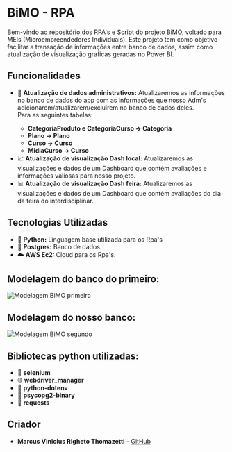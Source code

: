 <!DOCTYPE html>
<html lang="pt-BR">
<head>
<meta charset="UTF-8">
<meta name="viewport" content="width=device-width, initial-scale=1.0">
</head>
<body>
<h1>BiMO - RPA</h1>
<p>
        Bem-vindo ao repositório dos RPA's e Script do projeto BiMO, voltado para MEIs (Microempreendedores Individuais). 
        Este projeto tem como objetivo facilitar a transação de informações entre banco de dados, assim como atualização de visualização graficas geradas no Power BI.
</p>
<h2>Funcionalidades</h2>
<ul>
<li>🎲 <strong>Atualização de dados administrativos:</strong> Atualizaremos as informações no banco de dados do app com as informações que nosso Adm's adicionarem/atualizarem/excluirem no banco de dados deles. <br>Para as seguintes tabelas:</li>
<ul>
<li> <strong>CategoriaProduto e CategoriaCurso -> Categoria</strong></li>
<li> <strong>Plano -> Plano</strong></li>
<li> <strong>Curso -> Curso</strong></li>
<li> <strong>MidiaCurso -> Curso</strong></li>
</ul>
<li>📈 <strong>Atualização de visualização Dash local:</strong> Atualizaremos as visualizações e dados de um Dashboard que contém avaliações e informações valiosas para nosso projeto.</li>
<li>📊 <strong>Atualização de visualização Dash feira:</strong> Atualizaremos as visualizações e dados de um Dashboard que contém avaliações do dia da feira do interdisciplinar.</li>
</ul>
<h2>Tecnologias Utilizadas</h2>
<ul>
<li>🐍 <strong>Python:</strong> Linguagem base utilizada para os Rpa's</li>
<li>💾 <strong>Postgres:</strong> Banco de dados.</li>
<li>☁️ <strong>AWS Ec2: </strong> Cloud para os Rpa's.</li>
</ul>
<h2>Modelagem do banco do primeiro:</h2>
<img src="./Modelagens/modelagem1º.jpg" alt="Modelagem BiMO primeiro">
<h2>Modelagem do nosso banco:</h2>
<img src="./Modelagens/modelagem2°.png" alt="Modelagem BiMO segundo">
<h2>Bibliotecas python utilizadas:</h2>
<ul>
<li>🔗 <strong>selenium</strong></li>
<li>🌐 <strong>webdriver_manager</strong></li>
<li>🔑 <strong>python-dotenv</strong></li>
<li>💾 <strong>psycopg2-binary</strong></li>
<li>🛜 <strong>requests</strong></li>
</ul>
<h2>Criador</h2>
<ul>
<li><strong>Marcus Vinicius Righeto Thomazetti</strong> - <a href="https://github.com/MarcusVinciusRT">GitHub</a></li>
</ul>
</body>
</html>
